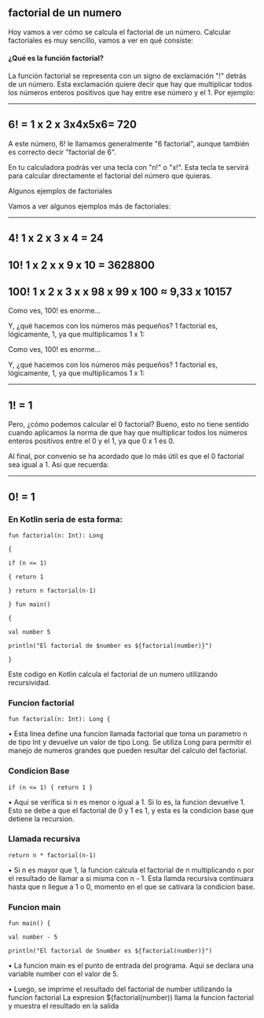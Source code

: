 ## factorial de un numero 
Hoy vamos a ver cómo se calcula el factorial de un número. Calcular factoriales es muy sencillo, vamos a ver en qué consiste:

#### ¿Qué es la función factorial?

La función factorial se representa con un signo de exclamación "!" detrás de un número. Esta exclamación quiere decir que hay que multiplicar todos los números enteros positivos que hay entre ese número y el 1.
Por ejemplo:

---

6! = 1 x 2 x 3x4x5x6= 720
---
A este número, 6! le llamamos generalmente "6 factorial", aunque también es correcto decir "factorial de 6".

En tu calculadora podrás ver una tecla con "n!" o "x!". Esta tecla te servirá para calcular directamente el factorial del número que quieras.

Algunos ejemplos de factoriales

Vamos a ver algunos ejemplos más de factoriales:

---
4! 1 x 2 x 3 x 4 = 24
---
10! 1 x 2 x x 9 x 10 = 3628800
---
100! 1 x 2 x 3 x x 98 x 99 x 100 ≈ 9,33 x 10157
---
Como ves, 100! es enorme...

Y, ¿qué hacemos con los números más pequeños? 1 factorial es, lógicamente, 1, ya que multiplicamos 1 x 1:

Como ves, 100! es enorme...

Y, ¿qué hacemos con los números más pequeños? 1 factorial es, lógicamente, 1, ya que multiplicamos 1 x 1:

---
1! = 1
---

Pero, ¿cómo podemos calcular el 0 factorial? Bueno, esto no tiene sentido cuando aplicamos la norma de que hay que multiplicar todos los números enteros positivos entre el 0 y el 1, ya que 0 x 1 es 0.

Al final, por convenio se ha acordado que lo más útil es que el 0 factorial sea igual a 1. Así que recuerda:

---
0! = 1
---

### En Kotlin seria de esta forma:
~~~~
fun factorial(n: Int): Long

{

if (n <= 1)

{ return 1

} return n factorial(n-1)

} fun main()

{

val number 5

println("El factorial de $number es ${factorial(number)}")

}
~~~~

Este codigo en Kotlin calcula el factorial de un numero utilizando recursividad.

### Funcion factorial
~~~~
fun factorial(n: Int): Long {
~~~~
• Esta linea define una funcion llamada factorial que toma un parametro n de tipo Int y devuelve un valor de tipo Long. Se utiliza Long para permitir el manejo de numeros grandes que pueden resultar del calculo del factorial.

### Condicion Base
~~~~
if (n <= 1) { return 1 }
~~~~
• Aqui se verifica si n es menor o igual a 1. Si lo es, la funcion devuelve 1. Esto se debe a que el factorial de 0 y 1 es 1, y esta es la condicion base que detiene la recursion.

### Llamada recursiva
~~~~
return n * factorial(n-1)
~~~~
• Si n es mayor que 1, la funcion calcula el factorial de n multiplicando n por el resultado de llamar a si misma con n - 1. Esta llamda recursiva continuara hasta que n llegue a 1 o 0, momento en el que se cativara la condicion base.

### Funcion main
~~~~
fun main() {

val number - 5

println("El factorial de Snumber es ${factorial(number)}")
~~~~
• La funcion main es el punto de entrada del programa. Aqui se declara una variable number con el valor de 5.

• Luego, se imprime el resultado del factorial de number utilizando la funcion factorial La expresion ${factorial(number)) llama la funcion factorial y muestra el resultado en la salida

